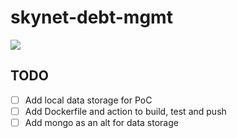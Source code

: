 # skynet-debt-mgmt

![](https://cdn.n3rd-media.com/gfx/general/debt-mgmt.png)

## TODO

- [ ] Add local data storage for PoC
- [ ] Add Dockerfile and action to build, test and push
- [ ] Add mongo as an alt for data storage
